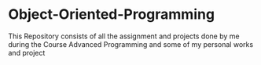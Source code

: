 # Object-Oriented-Programming
This Repository consists of all the assignment and projects done by me during the Course Advanced Programming and some of my personal works and project 
